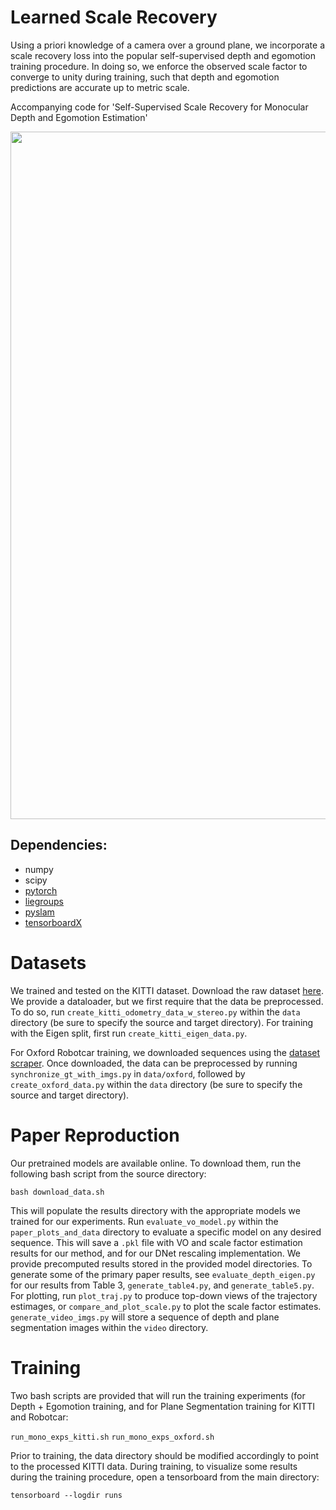 # Learned Scale Recovery
Using a priori knowledge of a camera over a ground plane, we incorporate a scale recovery loss into the popular self-supervised depth and egomotion training procedure. In doing so, we enforce the observed scale factor to converge to unity during training, such that depth and egomotion predictions are accurate up to metric scale.

Accompanying code for 'Self-Supervised Scale Recovery for Monocular Depth and Egomotion Estimation'

<img src="https://github.com/utiasSTARS/learned_scale_recovery/blob/master/data/loss-diagram.png" width="1100px"/>


## Dependencies:
* numpy
* scipy
* [pytorch](https://pytorch.org/) 
* [liegroups](https://github.com/utiasSTARS/liegroups)
* [pyslam](https://github.com/utiasSTARS/pyslam)
* [tensorboardX](https://github.com/lanpa/tensorboardX)

# Datasets

We trained and tested on the KITTI dataset. Download the raw dataset [here](http://www.cvlibs.net/datasets/kitti/raw_data.php). We provide a dataloader, but we first require that the data be preprocessed. To do so, run `create_kitti_odometry_data_w_stereo.py` within the `data` directory (be sure to specify the source and target directory). For training with the Eigen split, first run `create_kitti_eigen_data.py`.

For Oxford Robotcar training, we downloaded sequences using the [dataset scraper](https://github.com/mttgdd/RobotCarDataset-Scraper). Once downloaded, the data can be preprocessed by running `synchronize_gt_with_imgs.py` in `data/oxford`, followed by `create_oxford_data.py` within the `data` directory (be sure to specify the source and target directory).

# Paper Reproduction

Our pretrained models are available online. To download them, run the following bash script from the source directory:

```
bash download_data.sh
```

This will populate the results directory with the appropriate models we trained for our experiments. Run `evaluate_vo_model.py` within the `paper_plots_and_data` directory to evaluate a specific model on any desired sequence. This will save a `.pkl` file with VO and scale factor estimation results for our method, and for our DNet rescaling implementation. We provide precomputed results stored in the provided model directories. To generate some of the primary paper results, see `evaluate_depth_eigen.py` for our results from Table 3, `generate_table4.py`, and `generate_table5.py`. For plotting, run `plot_traj.py` to produce top-down views of the trajectory estimages, or `compare_and_plot_scale.py` to plot the scale factor estimates. `generate_video_imgs.py` will store a sequence of depth and plane segmentation images within the `video` directory.


# Training

Two bash scripts are provided that will run the training experiments (for Depth + Egomotion training, and for Plane Segmentation training for KITTI and Robotcar: 

`run_mono_exps_kitti.sh`
`run_mono_exps_oxford.sh`

Prior to training, the data directory should be modified accordingly to point to the processed KITTI data. During training, to visualize some results during the training procedure, open a tensorboard from the main directory:

`tensorboard --logdir runs` 
